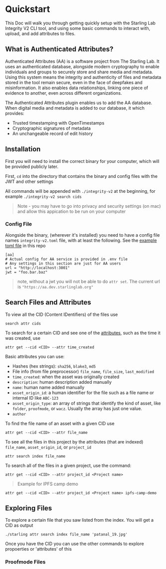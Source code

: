 # Quickstart    
This Doc will walk you through getting quickly setup with the Starling Lab Integrity V2 CLI tool, and using some basic commands to interact with, upload, and add attributes to files.  

## What is Authenticated Attributes?
Authenticated Attributes (AA) is a software project from The Starling Lab. It uses an authenticated database, alongside modern cryptography to enable individuals and groups to securely store and share media and metadata. Using this system means the integrity and authenticity of files and metadata stored in the tool remain secure, even in the face of deepfakes and misinformation. It also enables data relationships, linking one piece of evidence to another, even across different organizations.

The Authenticated Attributes plugin enables us to add the AA database. When digital media and metadata is added to our database, it which provides:
* Trusted timestamping with OpenTimestamps
* Cryptographic signatures of metadata
* An unchangeable record of edit history


## Installation
First you will need to install the correct binary for your computer, which will be provided publicly later.

First, `cd` into the directory that contains the binary and config files with the JWT and other settings

All commands will be appended with `./integrity-v2` at the beginning, for example `./integrity-v2 search cids` 

> Note - you may have to go into privacy and security settings (on mac) and allow this appication to be run on your computer

### Config File
Alongside the binary, (wherever it's installed) you need to have a config file names `integrity-v2.toml` file, with at least the following. See the [example toml file](/example_config.toml) in this repo

```
[aa]
# Actual config for AA service is provided in .env file
# Any settings in this section are just for AA users
url = "http://localhost:3001"
jwt = "foo.bar.baz"           
```

> note, without a jwt you will not be able to do `attr set`. The current url is `"https://aa.dev.starlinglab.org"`

## Search Files and Attributes

To view all the CID (Content IDentifiers) of the files use 
```
search attr cids
```

To search for a certain CID and see one of the [attributes](https://github.com/starlinglab/integrity-v2/blob/main/docs/attributes.md), such as the time it was created, use 
```
attr get --cid <CID> --attr time_created
``` 
Basic attributes you can use:
- Hashes (hex strings): `sha256`, `blake3`, `md5`
- File info (from file preprocessor) `file_name`, `file_size`, `last_modified`
- `time_created`: when the asset was originally created
- `description`: human description added manually
- `name`: human name added manually
- `asset_origin_id`: a human identifier for the file such as a file name or internal ID like `ABC-123`
- `asset_origin_type`: an array of strings that identify the kind of asset, like `folder`, `proofmode`, or `wacz`. Usually the array has just one value.
- `author`


To find the file name of an asset with a given CID use 
```
attr get --cid <CID> --attr file_name
```

To see all the files in this project by the attributes (that are indexed) `file_name`, `asset_origin_id`, or `project_id`
```
attr search index file_name
```

To search all of the files in a given project, use the command:
```
attr get --cid <CID> --attr project_id <Project name>
```

> Example for IPFS camp demo

```
attr get --cid <CID> --attr project_id <Project name> ipfs-camp-demo
```

## Exploring Files

To explore a certain file that you saw listed from the index. You will get a CID as output
```
./starling attr search index file_name 'patanal_19.jpg'
```

Once you have the CID you can use the other commands to explore propoerties or 'attributes' of this 


### Proofmode Files
